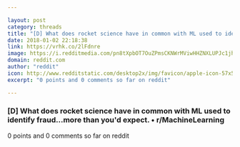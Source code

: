 ```yaml
---

layout: post
category: threads
title: "[D] What does rocket science have in common with ML used to identify fraud...more than you'd expect."
date: 2018-01-02 22:18:38
link: https://vrhk.co/2lFdnre
image: https://i.redditmedia.com/pn8tXpbOT7OuZPmsCKNWrMViwHHZNXLUPJc1jh5BpLk.jpg?w=320&s=09b82aa21210081a7295c0b8b6b215de
domain: reddit.com
author: "reddit"
icon: http://www.redditstatic.com/desktop2x/img/favicon/apple-icon-57x57.png
excerpt: "0 points and 0 comments so far on reddit"

---
```


### [D] What does rocket science have in common with ML used to identify fraud...more than you'd expect. • r/MachineLearning

0 points and 0 comments so far on reddit